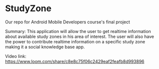 # StudyZone

Our repo for Android Mobile Developers course's final project

Summary: This application will allow the user to get realtime information about available study zones in
his area of interest. The user will also have the power to contribute realtime information on a specific
study zone making it a social knowledge base app.

Video link:
https://www.loom.com/share/c8e8c75f06c2429eaf2feafb8d993896 
